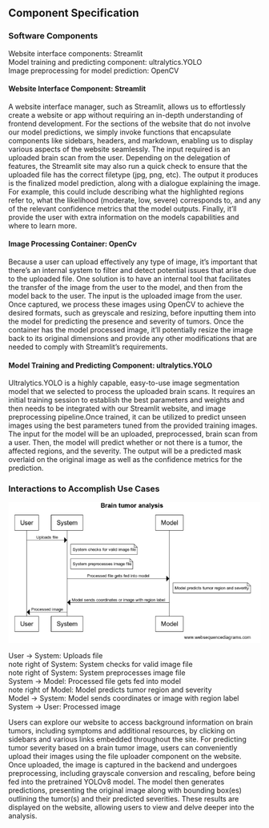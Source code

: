 ## **Component Specification**

### **Software Components**
Website interface components: Streamlit <br>
Model training and predicting component: ultralytics.YOLO <br>
Image preprocessing for model prediction: OpenCV <br>

#### **Website Interface Component: Streamlit**
A website interface manager, such as Streamlit, allows us to effortlessly create a website or app without requiring an in-depth understanding of frontend development. For the sections of the website that do not involve our model predictions, we simply invoke functions that encapsulate components like sidebars, headers, and markdown, enabling us to display various aspects of the website seamlessly. The input required is an uploaded brain scan from the user. Depending on the delegation of features, the Streamlit site may also run a quick check to ensure that the uploaded file has the correct filetype (jpg, png, etc). The output it produces is the finalized model prediction, along with a dialogue explaining the image. For example, this could include describing what the highlighted regions refer to, what the likelihood (moderate, low, severe) corresponds to, and any of the relevant confidence metrics that the model outputs. Finally, it’ll provide the user with extra information on the models capabilities and where to learn more.

#### **Image Processing Container: OpenCv**
Because a user can upload effectively any type of image, it’s important that there’s an internal system to filter and detect potential issues that arise due to the uploaded file. One solution is to have an internal tool that facilitates the transfer of the image from the user to the model, and then from the model back to the user. The input is the uploaded image from the user. Once captured, we process these images using OpenCV to achieve the desired formats, such as greyscale and resizing, before inputting them into the model for predicting the presence and severity of tumors. Once the container has the model processed image, it’ll potentially resize the image back to its original dimensions and provide any other modifications that are needed to comply with Streamlit’s requirements. 

#### **Model Training and Predicting Component: ultralytics.YOLO**
Ultralytics.YOLO is a highly capable, easy-to-use image segmentation model that we selected to process the uploaded brain scans. It requires an initial training session to establish the best parameters and weights and then needs to be integrated with our Streamlit website, and image preprocessing pipeline.Once trained, it can be utilized to predict unseen images using the best parameters tuned from the provided training images. The input for the model will be an uploaded, preprocessed, brain scan from a user. Then, the model will predict whether or not there is a tumor, the affected regions, and the severity. The output will be a predicted mask overlaid on the original image as well as the confidence metrics for the prediction. 

### Interactions to Accomplish Use Cases
![Diagram](diagram.png)

User -> System: Uploads file<br>
note right of System: System checks for valid image file<br>
note right of System: System preprocesses image file<br>
System -> Model: Processed file gets fed into model<br>
note right of Model: Model predicts tumor region and severity<br>
Model -> System: Model sends coordinates or image with region label<br>
System -> User: Processed image


Users can explore our website to access background information on brain tumors, including symptoms and additional resources, by clicking on sidebars and various links embedded throughout the site. For predicting tumor severity based on a brain tumor image, users can conveniently upload their images using the file uploader component on the website. Once uploaded, the image is captured in the backend and undergoes preprocessing, including grayscale conversion and rescaling, before being fed into the pretrained YOLOv8 model. The model then generates predictions, presenting the original image along with bounding box(es) outlining the tumor(s) and their predicted severities. These results are displayed on the website, allowing users to view and delve deeper into the analysis.

